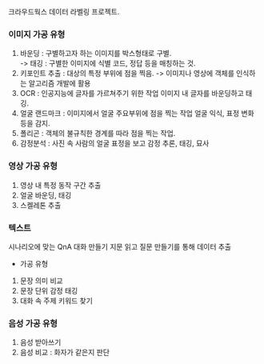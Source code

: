 크라우드웍스 데이터 라벨링 프로젝트.    

### 이미지 가공 유형
1. 바운딩 : 구별하고자 하는 이미지를 박스형태로 구별.  
-> 태깅 : 구별한 이미지에 식별 코드, 정답 등을 매칭하는 것.
2. 키포인트 추출 : 대상의 특정 부위에 점을 찍음.
-> 이미지나 영상에 객체를 인식하는 알고리즘 개발에 활용
3. OCR : 인공지능에 글자를 가르쳐주기 위한 작업
이미지 내 글자를 바운딩하고 태깅.
4. 얼굴 랜드마크 : 이미지에서 얼굴 주요부위에 점을 찍는 작업
얼굴 익식, 표정 변화등을 감지.
5. 폴리곤 : 객체의 불규칙한 경계를 따라 점을 찍는 작업.
6. 감정분석 : 사진 속 사람의 얼굴 표정을 보고 감정 추론, 태깅, 묘사

### 영상 가공 유형
1. 영상 내 특정 동작 구간 추출
2. 얼굴 바운딩, 태깅
3. 스켈레톤 추출


### 텍스트
시나리오에 맞는 QnA 대화 만들기
지문 읽고 질문 만들기를 통해 데이터 추출
- 가공 유형
1. 문장 의미 비교
2. 문장 단위 감정 태깅
3. 대화 속 주제 키워드 찾기

### 음성 가공 유형
1. 음성 받아쓰기
2. 음성 비교 : 화자가 같은지 판단




